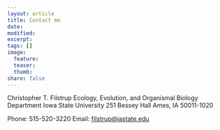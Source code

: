 ```yaml
---
layout: article
title: Contact me
date:
modified:
excerpt:
tags: []
image:
  feature:
  teaser:
  thumb:
share: false
---
```


Christopher T. Filstrup
Ecology, Evolution, and Organismal Biology Department
Iowa State University
251 Bessey Hall
Ames, IA 50011-1020

Phone: 515-520-3220
Email: filstrup@iastate.edu